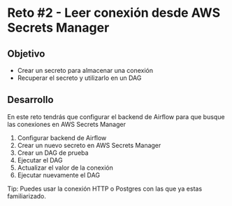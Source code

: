 # Reto #2 - Leer conexión desde AWS Secrets Manager

## Objetivo

* Crear un secreto para almacenar una conexión
* Recuperar el secreto y utilizarlo en un DAG

## Desarrollo

En este reto tendrás que configurar el backend de Airflow para que busque las conexiones en AWS Secrets Manager

1. Configurar backend de Airflow
2. Crear un nuevo secreto en AWS Secrets Manager
3. Crear un DAG de prueba
4. Ejecutar el DAG
5. Actualizar el valor de la conexión
6. Ejecutar nuevamente el DAG

Tip: Puedes usar la conexión HTTP o Postgres con las que ya estas familiarizado.